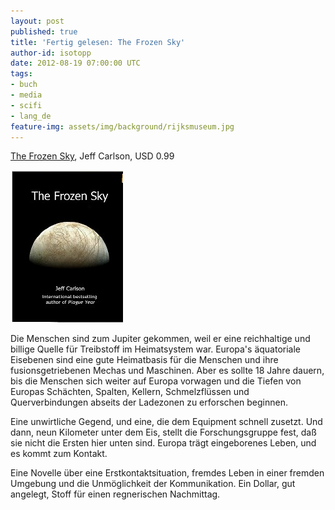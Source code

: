 ```yaml
---
layout: post
published: true
title: 'Fertig gelesen: The Frozen Sky'
author-id: isotopp
date: 2012-08-19 07:00:00 UTC
tags:
- buch
- media
- scifi
- lang_de
feature-img: assets/img/background/rijksmuseum.jpg
---
```

[The Frozen Sky](http://www.amazon.com/The-Frozen-Sky-ebook/dp/B0047DX0UI),
Jeff Carlson, USD 0.99

![Carlson: The Frozen Sky](/uploads/frozen_sky.png)

Die Menschen sind zum Jupiter gekommen, weil er eine reichhaltige und
billige Quelle für Treibstoff im Heimatsystem war.  Europa's äquatoriale
Eisebenen sind eine gute Heimatbasis für die Menschen und ihre
fusionsgetriebenen Mechas und Maschinen.  Aber es sollte 18 Jahre dauern,
bis die Menschen sich weiter auf Europa vorwagen und die Tiefen von Europas
Schächten, Spalten, Kellern, Schmelzflüssen und Querverbindungen abseits der
Ladezonen zu erforschen beginnen.

Eine unwirtliche Gegend, und eine, die dem Equipment schnell zusetzt.  Und
dann, neun Kilometer unter dem Eis, stellt die Forschungsgruppe fest, daß
sie nicht die Ersten hier unten sind.  Europa trägt eingeborenes Leben, und
es kommt zum Kontakt.

Eine Novelle über eine Erstkontaktsituation, fremdes Leben in einer fremden
Umgebung und die Unmöglichkeit der Kommunikation.  Ein Dollar, gut angelegt,
Stoff für einen regnerischen Nachmittag.


